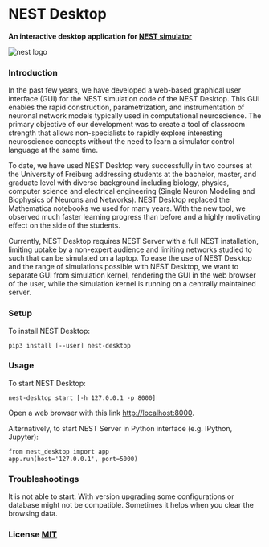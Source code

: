 # NEST Desktop

**An interactive desktop application for [NEST simulator](http://www.nest-simulator.org/)**

![nest logo](http://www.nest-simulator.org/wp-content/uploads/2015/03/nest_logo.png)

### Introduction

In the past few years, we have developed a web-based graphical user interface (GUI) for the NEST simulation code of the NEST Desktop. This GUI enables the rapid construction, parametrization, and instrumentation of neuronal network models typically used in computational neuroscience. The primary objective of our development was to create a tool of classroom strength that allows non-specialists to rapidly explore interesting neuroscience concepts without the need to learn a simulator control language at the same time.

To date, we have used NEST Desktop very successfully in two courses at the University of Freiburg addressing students at the bachelor, master, and graduate level with diverse background including biology, physics, computer science and electrical engineering (Single Neuron Modeling and Biophysics of Neurons and Networks). NEST Desktop replaced the Mathematica notebooks we used for many years. With the new tool, we observed much faster learning progress than before and a highly motivating effect on the side of the students.

Currently, NEST Desktop requires NEST Server with a full NEST installation, limiting uptake by a non-expert audience and limiting networks studied to such that can be simulated on a laptop. To ease the use of NEST Desktop and the range of simulations possible with NEST Desktop, we want to separate GUI from simulation kernel, rendering the GUI in the web browser of the user, while the simulation kernel is running on a centrally maintained server.

### Setup
To install NEST Desktop:
```
pip3 install [--user] nest-desktop
```

### Usage
To start NEST Desktop:
```
nest-desktop start [-h 127.0.0.1 -p 8000]
```
Open a web browser with this link [http://localhost:8000](http://localhost:8000).

Alternatively, to start NEST Server in Python interface (e.g. IPython, Jupyter):
```
from nest_desktop import app
app.run(host='127.0.0.1', port=5000)
```


### Troubleshootings

It is not able to start. With version upgrading some configurations or database might not be compatible.
Sometimes it helps when you clear the browsing data.

### License [MIT](LICENSE)
